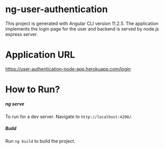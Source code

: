 # ng-user-authentication

This project is generated with Angular CLI version 11.2.5. The application implements the login page for the user and backend is served by node.js express server.

# Application URL

https://user-authentication-node-app.herokuapp.com/login

# How to Run?

##### ng serve

To run for a dev server. Navigate to `http://localhost:4200/`. 

##### Build

Run `ng build` to build the project.
